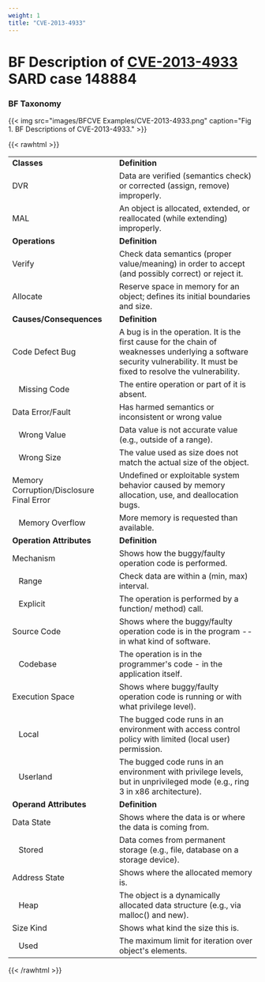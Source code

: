 ```yaml
---
weight: 1
title: "CVE-2013-4933"
---
```

# BF Description of [CVE-2013-4933](https://cve.mitre.org/cgi-bin/cvename.cgi?name=CVE-2013-4933) SARD case 148884

### BF Taxonomy


{{< img src="images/BFCVE Examples/CVE-2013-4933.png" caption="Fig 1. BF Descriptions of CVE-2013-4933." >}}

{{< rawhtml >}}
<table class="table">
		<tr>
			<td><strong>Classes</strong></td>
	<td><strong>Definition</strong></td>
	</tr>
	<tr>
			<td>DVR</td>
	<td>Data are verified (semantics check) or corrected (assign, remove) improperly.</td>
	</tr>
	<tr>
			<td>MAL</td>
	<td>An object is allocated, extended, or reallocated (while extending) improperly.</td>
	</tr>
	<tr>
			<td><strong>Operations</strong></td>
	<td><strong>Definition</strong></td>
	</tr>
	<tr>
			<td>Verify</td>
	<td>Check data semantics (proper value/meaning) in order to accept (and possibly correct) or reject it.</td>
	</tr>
	<tr>
			<td>Allocate</td>
	<td>Reserve space in memory for an object; defines its initial boundaries and size.</td>
	</tr>
	<tr>
			<td><strong>Causes/Consequences</strong></td>
	<td><strong>Definition</strong></td>
	</tr>
	<tr>
			<td>Code Defect Bug</td>
	<td>A bug is in the operation. It is the first cause for the chain of weaknesses underlying a software security vulnerability. It must be fixed to resolve the vulnerability.</td>
	</tr>
	<tr>
			<td>   Missing Code</td>
	<td>The entire operation or part of it is absent.</td>
	</tr>
	<tr>
			<td>Data Error/Fault</td>
	<td>Has harmed semantics or inconsistent or wrong value</td>
	</tr>
	<tr>
			<td>   Wrong Value</td>
	<td>Data value is not accurate value (e.g., outside of a range).</td>
	</tr>
	<tr>
			<td>   Wrong Size</td>
	<td>The value used as size does not match the actual size of the object.</td>
	</tr>
	<tr>
			<td>Memory Corruption/Disclosure Final Error</td>
	<td>Undefined or exploitable system behavior caused by memory allocation, use, and deallocation bugs.</td>
	</tr>
	<tr>
			<td>   Memory Overflow</td>
	<td>More memory is requested than available.</td>
	</tr>
	<tr>
			<td><strong>Operation Attributes</strong></td>
	<td><strong>Definition</strong></td>
	</tr>
	<tr>
			<td>Mechanism</td>
	<td>Shows how the buggy/faulty operation code is performed.</td>
	</tr>
	<tr>
			<td>   Range</td>
	<td>Check data are within a (min, max) interval.</td>
	</tr>
	<tr>
			<td>   Explicit</td>
	<td>The operation is performed by a function/ method) call.</td>
	</tr>
	<tr>
			<td>Source Code</td>
	<td>Shows where the buggy/faulty operation code is in the program -- in what kind of software.</td>
	</tr>
	<tr>
			<td>   Codebase</td>
	<td>The operation is in the programmer's code - in the application itself.</td>
	</tr>
	<tr>
			<td>Execution Space</td>
	<td>Shows where buggy/faulty operation code is running or with what privilege level).</td>
	</tr>
	<tr>
			<td>   Local</td>
	<td>The bugged code runs in an environment with access control policy with limited (local user) permission.</td>
	</tr>
	<tr>
			<td>   Userland</td>
	<td>The bugged code runs in an environment with privilege levels, but in unprivileged mode (e.g., ring 3 in x86 architecture).</td>
	</tr>
	<tr>
			<td><strong>Operand Attributes</strong></td>
	<td><strong>Definition</strong></td>
	</tr>
	<tr>
			<td>Data State</td>
	<td>Shows where the data is or where the data is coming from.</td>
	</tr>
	<tr>
			<td>   Stored</td>
	<td>Data comes from permanent storage (e.g., file, database on a storage device).</td>
	</tr>
	<tr>
			<td>Address State</td>
	<td>Shows where the allocated memory is.</td>
	</tr>
	<tr>
			<td>   Heap</td>
	<td>The object is a dynamically allocated data structure (e.g., via malloc() and new).</td>
	</tr>
	<tr>
			<td>Size Kind</td>
	<td>Shows what kind the size this is.</td>
	</tr>
	<tr>
			<td>   Used</td>
	<td>The maximum limit for iteration over object's elements.</td>
	</tr>
	
</table>
{{< /rawhtml >}}
	